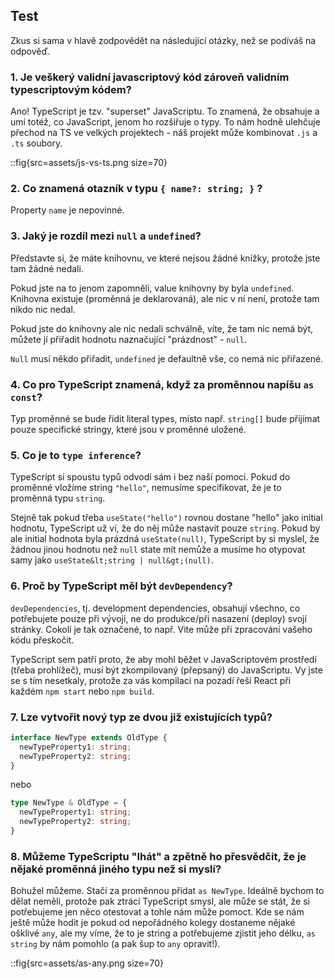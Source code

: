 ## Test

Zkus si sama v hlavě zodpovědět na následující otázky, než se podíváš na odpověď.

### 1. Je veškerý validní javascriptový kód zároveň validním typescriptovým kódem?

Ano! TypeScript je tzv. "superset" JavaScriptu. To znamená, že obsahuje a umí totéž, co JavaScript, jenom ho rozšiřuje o typy. To nám hodně ulehčuje přechod na TS ve velkých projektech - náš projekt může kombinovat `.js` a `.ts` soubory.

::fig{src=assets/js-vs-ts.png size=70}


### 2. Co znamená otazník v typu `{ name?: string; }` ?

Property `name` je nepovinné.

### 3. Jaký je rozdíl mezi `null` a `undefined`?

Představte si, že máte knihovnu, ve které nejsou žádné knížky, protože jste tam žádné nedali.

Pokud jste na to jenom zapomněli, value knihovny by byla `undefined`. Knihovna existuje (proměnná je deklarovaná), ale nic v ní není, protože tam nikdo nic nedal.

Pokud jste do knihovny ale nic nedali schválně, víte, že tam nic nemá být, můžete jí přiřadit hodnotu naznačující	"prázdnost" - `null`.

`Null` musí někdo přiřadit, `undefined` je defaultně vše, co nemá nic přiřazené.

### 4. Co pro TypeScript znamená, když za proměnnou napíšu `as const`?

Typ proměnné se bude řídit literal types, místo např. `string[]` bude přijímat pouze specifické stringy, které jsou v proměnné uložené.

### 5. Co je to `type inference`?

TypeScript si spoustu typů odvodí sám i bez naší pomoci. Pokud do proměnné vložíme string `"hello"`, nemusíme specifikovat, že je to proměnná typu `string`.

Stejně tak pokud třeba `useState("hello")` rovnou dostane "hello" jako initial hodnotu, TypeScript už ví, že do něj může	nastavit pouze `string`. Pokud by ale initial hodnota byla prázdná `useState(null)`, TypeScript by si myslel, že žádnou jinou hodnotu než `null` state mít nemůže a musíme ho otypovat samy jako `useState&lt;string | null&gt;(null)`.

### 6. Proč by TypeScript měl být `devDependency`?

`devDependencies`, tj. development dependencies, obsahují všechno, co potřebujete pouze při vývoji, ne	do produkce/při nasazení (deploy) svojí stránky. Cokoli je tak označené, to např. Vite může při zpracování vašeho kódu přeskočit.

TypeScript sem patří proto, že aby mohl běžet v JavaScriptovém prostředí (třeba prohlížeč), musí být zkompilovaný (přepsaný) do JavaScriptu. Vy jste se s tím nesetkaly, protože za vás kompilaci na pozadí řeší React při každém `npm start` nebo `npm build`.

### 7. Lze vytvořit nový typ ze dvou již existujících typů?

```ts
interface NewType extends OldType {
  newTypeProperty1: string;
  newTypeProperty2: string;
}
```

nebo

```ts
type NewType & OldType = {
  newTypeProperty1: string;
  newTypeProperty2: string;
}
```

### 8. Můžeme TypeScriptu "lhát" a zpětně ho přesvědčit, že je nějaké proměnná jiného typu než si myslí?

Bohužel můžeme. Stačí za proměnnou přidat `as NewType`. Ideálně bychom to dělat neměli, protože pak ztrácí TypeScript smysl, ale může se stát, že si potřebujeme jen něco otestovat a tohle nám může pomoct. Kde se nám ještě může hodit je pokud od nepořádného kolegy dostaneme nějaké ošklivé `any`, ale my víme, že to je string a potřebujeme zjistit jeho délku, `as string` by nám pomohlo (a pak šup to `any` opravit!).

::fig{src=assets/as-any.png size=70}
